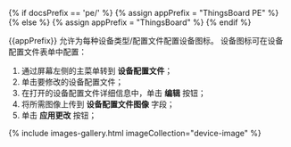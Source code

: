 {% if docsPrefix == 'pe/' %}
{% assign appPrefix = "ThingsBoard PE" %}
{% else %}
{% assign appPrefix = "ThingsBoard" %}
{% endif %}

{{appPrefix}} 允许为每种设备类型/配置文件配置设备图标。
设备图标可在设备配置文件表单中配置：

1. 通过屏幕左侧的主菜单转到 **设备配置文件**；
2. 单击要修改的设备配置文件；
3. 在打开的设备配置文件详细信息中，单击 **编辑** 按钮；
4. 将所需图像上传到 **设备配置文件图像** 字段；
5. 单击 **应用更改** 按钮；

{% include images-gallery.html imageCollection="device-image" %}